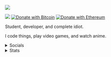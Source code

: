<img src="https://legoshi.moe/img/background.png" align="center" />

![](https://komarev.com/ghpvc/?username=hyperdefined&color=blue) [![Donate with Bitcoin](https://en.cryptobadges.io/badge/micro/1F29aNKQzci3ga5LDcHHawYzFPXvELTFoL)](https://en.cryptobadges.io/donate/1F29aNKQzci3ga5LDcHHawYzFPXvELTFoL) [![Donate with Ethereum](https://en.cryptobadges.io/badge/micro/0x0f58B66993a315dbCc102b4276298B5Ff8895F41)](https://en.cryptobadges.io/donate/0x0f58B66993a315dbCc102b4276298B5Ff8895F41)

Student, developer, and complete idiot.

I code things, play video games, and watch anime.
<details>
  <summary>Socials</summary><br>
<a href="https://reddit.com/user/hyperdefined"><img src="https://img.shields.io/badge/-reddit-orange?style=flat-square"/></a>
<a href="https://keybase.io/deactivated"><img src="https://img.shields.io/badge/-keybase-brightgreen?style=flat-square"/></a>
<a href="https://hyper.lol"><img src="https://img.shields.io/badge/-website-blue?style=flat-square"/></a>
<a href="https://discord.bio/p/hyperdefined"><img src="https://img.shields.io/badge/-discord-blueviolet?style=flat-square"/></a>
</details>
<details>
  <summary>Stats</summary><br>
  
  ![hyperdefineds's github stats](https://github-readme-stats.vercel.app/api?username=hyperdefined&count_private=true&show_icons=true&theme=tokyonight&disable_animations=true&include_all_commits=true)

<!--START_SECTION:waka-->
```text
Week: 02 July, 2021 - 08 July, 2021

Java       5 hrs 58 mins   ⣿⣿⣿⣿⣿⣿⣿⣿⣿⣿⣿⣿⣿⣿⣿⣿⣿⣿⣿⣿⣶⣀⣀⣀⣀   82.99 % 
Markdown   39 mins         ⣿⣿⣤⣀⣀⣀⣀⣀⣀⣀⣀⣀⣀⣀⣀⣀⣀⣀⣀⣀⣀⣀⣀⣀⣀   09.23 % 
YAML       27 mins         ⣿⣶⣀⣀⣀⣀⣀⣀⣀⣀⣀⣀⣀⣀⣀⣀⣀⣀⣀⣀⣀⣀⣀⣀⣀   06.36 % 
XML        6 mins          ⣤⣀⣀⣀⣀⣀⣀⣀⣀⣀⣀⣀⣀⣀⣀⣀⣀⣀⣀⣀⣀⣀⣀⣀⣀   01.42 % 
```
<!--END_SECTION:waka-->
</details>
